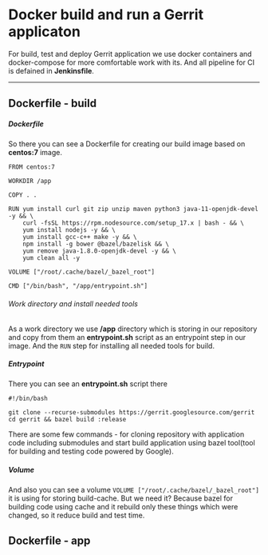 # Docker build and run a Gerrit applicaton

For build, test and deploy Gerrit application we use docker containers and docker-compose for more comfortable work with its.
And all pipeline for CI is defained in __Jenkinsfile__.

---
## Dockerfile - build

##### Dockerfile
So there you can see a Dockerfile for creating our build image based on __centos:7__ image.
```
FROM centos:7

WORKDIR /app

COPY . .

RUN yum install curl git zip unzip maven python3 java-11-openjdk-devel -y && \
    curl -fsSL https://rpm.nodesource.com/setup_17.x | bash - && \
    yum install nodejs -y && \
    yum install gcc-c++ make -y && \
    npm install -g bower @bazel/bazelisk && \
    yum remove java-1.8.0-openjdk-devel -y && \
    yum clean all -y

VOLUME ["/root/.cache/bazel/_bazel_root"]

CMD ["/bin/bash", "/app/entrypoint.sh"]
```
###### Work directory and install needed tools
As a work directory we use __/app__ directory which is storing in our repository and copy from them an __entrypoint.sh__ script as an entrypoint step in our image. And the `RUN` step for installing all needed tools for build. 
##### Entrypoint
There you can see an __entrypoint.sh__ script there
```
#!/bin/bash

git clone --recurse-submodules https://gerrit.googlesource.com/gerrit
cd gerrit && bazel build :release
```
There are some few commands - for cloning repository with application code including submodules and start build application using bazel tool(tool for building and testing code powered by Google).
##### Volume
And also you can see a volume `VOLUME ["/root/.cache/bazel/_bazel_root"]` it is using for storing build-cache. But we need it? Because bazel for building code using cache and it rebuild only these things which were changed, so it reduce build and test time.
## Dockerfile - app
